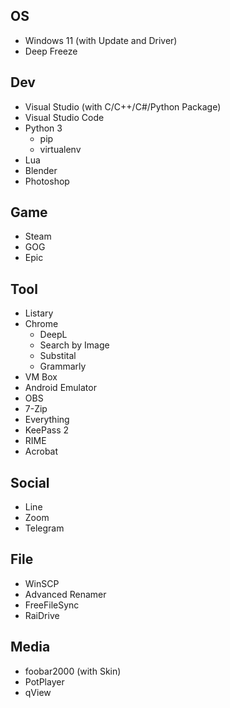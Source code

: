 ## OS
- Windows 11 (with Update and Driver)
- Deep Freeze

## Dev
- Visual Studio (with C/C++/C#/Python Package)
- Visual Studio Code
- Python 3
  - pip
  - virtualenv
- Lua
- Blender
- Photoshop

## Game
- Steam
- GOG
- Epic

## Tool
- Listary
- Chrome
  - DeepL
  - Search by Image
  - Substital
  - Grammarly
- VM Box
- Android Emulator
- OBS
- 7-Zip
- Everything
- KeePass 2
- RIME
- Acrobat

## Social
- Line
- Zoom
- Telegram

## File
- WinSCP
- Advanced Renamer
- FreeFileSync
- RaiDrive

## Media
- foobar2000 (with Skin)
- PotPlayer
- qView
